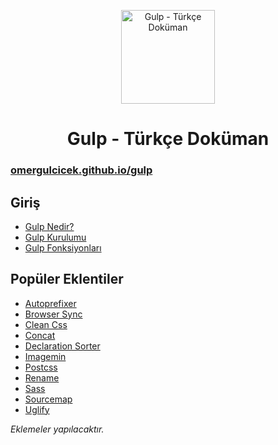 <p align="center">
<img src="https://omergulcicek.com/img/github/gulp.png" alt="Gulp - Türkçe Doküman" height="150">
</p>

<h1 align="center">Gulp - Türkçe Doküman</h1>

<h3><a href="https://omergulcicek.github.io/gulp/">omergulcicek.github.io/gulp</a></h3>

<h2>Giriş</h2>

- <a href="https://omergulcicek.github.io/gulp/giris/gulp-nedir">Gulp Nedir?</a>
- <a href="https://omergulcicek.github.io/gulp/giris/gulp-kurulumu">Gulp Kurulumu</a>
- <a href="https://omergulcicek.github.io/gulp/giris/gulp-fonksiyonlari">Gulp Fonksiyonları</a>

<h2>Popüler Eklentiler</h2>

- <a href="https://omergulcicek.github.io/gulp/eklentiler/autoprefixer">Autoprefixer</a>
- <a href="https://omergulcicek.github.io/gulp/eklentiler/browser-sync">Browser Sync</a>
- <a href="https://omergulcicek.github.io/gulp/eklentiler/gulp-clean-css">Clean Css</a>
- <a href="https://omergulcicek.github.io/gulp/eklentiler/gulp-concat">Concat</a>
- <a href="https://omergulcicek.github.io/gulp/eklentiler/gulp-declaration-sorter">Declaration Sorter</a>
- <a href="https://omergulcicek.github.io/gulp/eklentiler/gulp-imagemin">Imagemin</a>
- <a href="https://omergulcicek.github.io/gulp/eklentiler/gulp-postcss">Postcss</a>
- <a href="https://omergulcicek.github.io/gulp/eklentiler/gulp-rename">Rename</a>
- <a href="https://omergulcicek.github.io/gulp/eklentiler/gulp-sass">Sass</a>
- <a href="https://omergulcicek.github.io/gulp/eklentiler/gulp-sourcemap">Sourcemap</a>
- <a href="https://omergulcicek.github.io/gulp/eklentiler/gulp-uglify">Uglify</a>

<i>Eklemeler yapılacaktır.</i>
